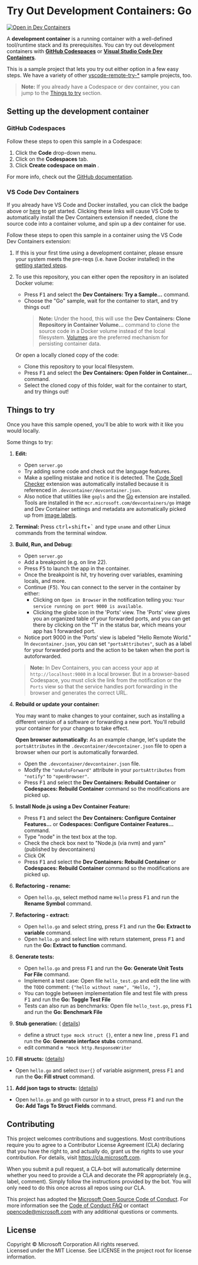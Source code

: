 # Try Out Development Containers: Go

[![Open in Dev Containers](https://img.shields.io/static/v1?label=Dev%20Containers&message=Open&color=blue&logo=visualstudiocode)](https://vscode.dev/redirect?url=vscode://ms-vscode-remote.remote-containers/cloneInVolume?url=https://github.com/microsoft/vscode-remote-try-go)

A **development container** is a running container with a well-defined
tool/runtime stack and its prerequisites. You can try out development containers
with **[GitHub Codespaces](https://github.com/features/codespaces)** or
**[Visual Studio Code Dev Containers](https://aka.ms/vscode-remote/containers)**.

This is a sample project that lets you try out either option in a few easy
steps. We have a variety of other
[vscode-remote-try-\*](https://github.com/search?q=org%3Amicrosoft+vscode-remote-try-&type=Repositories)
sample projects, too.

> **Note:** If you already have a Codespace or dev container, you can jump to
> the [Things to try](#things-to-try) section.

## Setting up the development container

### GitHub Codespaces

Follow these steps to open this sample in a Codespace:

1. Click the **Code** drop-down menu.
2. Click on the **Codespaces** tab.
3. Click **Create codespace on main** .

For more info, check out the
[GitHub documentation](https://docs.github.com/en/free-pro-team@latest/github/developing-online-with-codespaces/creating-a-codespace#creating-a-codespace).

### VS Code Dev Containers

If you already have VS Code and Docker installed, you can click the badge above
or
[here](https://vscode.dev/redirect?url=vscode://ms-vscode-remote.remote-containers/cloneInVolume?url=https://github.com/microsoft/vscode-remote-try-go)
to get started. Clicking these links will cause VS Code to automatically install
the Dev Containers extension if needed, clone the source code into a container
volume, and spin up a dev container for use.

Follow these steps to open this sample in a container using the VS Code Dev
Containers extension:

1. If this is your first time using a development container, please ensure your
   system meets the pre-reqs (i.e. have Docker installed) in the
   [getting started steps](https://aka.ms/vscode-remote/containers/getting-started).

2. To use this repository, you can either open the repository in an isolated
   Docker volume:

    - Press <kbd>F1</kbd> and select the **Dev Containers: Try a Sample...**
      command.
    - Choose the "Go" sample, wait for the container to start, and try things
      out!
        > **Note:** Under the hood, this will use the **Dev Containers: Clone
        > Repository in Container Volume...** command to clone the source code
        > in a Docker volume instead of the local filesystem.
        > [Volumes](https://docs.docker.com/storage/volumes/) are the preferred
        > mechanism for persisting container data.

    Or open a locally cloned copy of the code:

    - Clone this repository to your local filesystem.
    - Press <kbd>F1</kbd> and select the **Dev Containers: Open Folder in
      Container...** command.
    - Select the cloned copy of this folder, wait for the container to start,
      and try things out!

## Things to try

Once you have this sample opened, you'll be able to work with it like you would
locally.

Some things to try:

1. **Edit:**

    - Open `server.go`
    - Try adding some code and check out the language features.
    - Make a spelling mistake and notice it is detected. The
      [Code Spell Checker](https://marketplace.visualstudio.com/items?itemName=streetsidesoftware.code-spell-checker)
      extension was automatically installed because it is referenced in
      `.devcontainer/devcontainer.json`.
    - Also notice that utilities like `gopls` and the
      [Go](https://marketplace.visualstudio.com/items?itemName=golang.Go)
      extension are installed. Tools are installed in the
      `mcr.microsoft.com/devcontainers/go` image and Dev Container settings and
      metadata are automatically picked up from
      [image labels](https://containers.dev/implementors/reference/#labels).

2. **Terminal:** Press <kbd>ctrl</kbd>+<kbd>shift</kbd>+<kbd>\`</kbd> and type
   `uname` and other Linux commands from the terminal window.
3. **Build, Run, and Debug:**

    - Open `server.go`
    - Add a breakpoint (e.g. on line 22).
    - Press <kbd>F5</kbd> to launch the app in the container.
    - Once the breakpoint is hit, try hovering over variables, examining locals,
      and more.
    - Continue (<kbd>F5</kbd>). You can connect to the server in the container
      by either:
        - Clicking on `Open in Browser` in the notification telling you:
          `Your service running on port 9000 is available`.
        - Clicking the globe icon in the 'Ports' view. The 'Ports' view gives
          you an organized table of your forwarded ports, and you can get there
          by clicking on the "1" in the status bar, which means your app has 1
          forwarded port.
    - Notice port 9000 in the 'Ports' view is labeled "Hello Remote World." In
      `devcontainer.json`, you can set `"portsAttributes"`, such as a label for
      your forwarded ports and the action to be taken when the port is
      autoforwarded.

    > **Note:** In Dev Containers, you can access your app at
    > `http://localhost:9000` in a local browser. But in a browser-based
    > Codespace, you must click the link from the notification or the `Ports`
    > view so that the service handles port forwarding in the browser and
    > generates the correct URL.

4. **Rebuild or update your container:**

    You may want to make changes to your container, such as installing a
    different version of a software or forwarding a new port. You'll rebuild
    your container for your changes to take effect.

    **Open browser automatically:** As an example change, let's update the
    `portsAttributes` in the `.devcontainer/devcontainer.json` file to open a
    browser when our port is automatically forwarded.

    - Open the `.devcontainer/devcontainer.json` file.
    - Modify the `"onAutoForward"` attribute in your `portsAttributes` from
      `"notify"` to `"openBrowser"`.
    - Press <kbd>F1</kbd> and select the **Dev Containers: Rebuild Container**
      or **Codespaces: Rebuild Container** command so the modifications are
      picked up.

5. **Install Node.js using a Dev Container Feature:**

    - Press <kbd>F1</kbd> and select the **Dev Containers: Configure Container
      Features...** or **Codespaces: Configure Container Features...** command.
    - Type "node" in the text box at the top.
    - Check the check box next to "Node.js (via nvm) and yarn" (published by
      devcontainers)
    - Click OK
    - Press <kbd>F1</kbd> and select the **Dev Containers: Rebuild Container**
      or **Codespaces: Rebuild Container** command so the modifications are
      picked up.

6. **Refactoring - rename:**
    - Open `hello.go`, select method name `Hello` press <kbd>F1</kbd> and run
      the **Rename Symbol** command.
7. **Refactoring - extract:**
    - Open `hello.go` and select string, press <kbd>F1</kbd> and run the **Go:
      Extract to variable** command.
    - Open `hello.go` and select line with return statement, press <kbd>F1</kbd>
      and run the **Go: Extract to function** command.
8. **Generate tests:**
    - Open `hello.go` and press <kbd>F1</kbd> and run the **Go: Generate Unit
      Tests For File** command.
    - Implement a test case: Open file `hello_test.go` and edit the line with
      the `TODO` comment: `{"hello without name", "Hello, "},`
    - You can toggle between implementation file and test file with press
      <kbd>F1</kbd> and run the **Go: Toggle Test File**
    - Tests can also run as benchmarks: Open file `hello_test.go`, press
      <kbd>F1</kbd> and run the **Go: Benchmark File**
9. **Stub generation:** ( [details](https://github.com/josharian/impl))
    - define a struct `type mock struct {}`, enter a new line , press
      <kbd>F1</kbd> and run the **Go: Generate interface stubs** command.
    - edit command `m *mock http.ResponseWriter`
10. **Fill structs:**
    ([details](https://github.com/davidrjenni/reftools/tree/master/cmd/fillstruct))

-   Open `hello.go` and select `User{}` of variable asignment, press
    <kbd>F1</kbd> and run the **Go: Fill struct** command.

11. **Add json tags to structs:**
    ([details](https://github.com/fatih/gomodifytags))

-   Open `hello.go` and go with cursor in to a struct, press <kbd>F1</kbd> and
    run the **Go: Add Tags To Struct Fields** command.

## Contributing

This project welcomes contributions and suggestions. Most contributions require
you to agree to a Contributor License Agreement (CLA) declaring that you have
the right to, and actually do, grant us the rights to use your contribution. For
details, visit https://cla.microsoft.com.

When you submit a pull request, a CLA-bot will automatically determine whether
you need to provide a CLA and decorate the PR appropriately (e.g., label,
comment). Simply follow the instructions provided by the bot. You will only need
to do this once across all repos using our CLA.

This project has adopted the
[Microsoft Open Source Code of Conduct](https://opensource.microsoft.com/codeofconduct/).
For more information see the
[Code of Conduct FAQ](https://opensource.microsoft.com/codeofconduct/faq/) or
contact [opencode@microsoft.com](mailto:opencode@microsoft.com) with any
additional questions or comments.

## License

Copyright © Microsoft Corporation All rights reserved.<br /> Licensed under the
MIT License. See LICENSE in the project root for license information.
